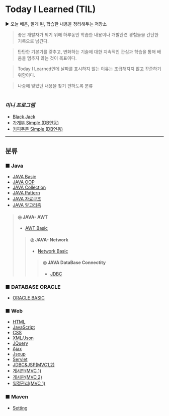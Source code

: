 # Today I Learned (TIL)

▶  오늘 배운, 알게 된, 학습한 내용을 정리해두는 저장소
   
 >좋은 개발자가 되기 위해 하루동안 학습한 내용이나 개발관련 경험들을 간단한 기록으로 남긴다.

 >탄탄한 기본기를 갖추고, 변화하는 기술에 대한 지속적인 관심과 학습을 통해 배움을 멈추지 않는 것이 목표이다.

 >Today I Learned인데 날짜를 표시하지 않는 이유는 조급해지지 않고 꾸준하기 위함이다.
 
 >나중에 잊었던 내용을 찾기 편하도록 분류

#
### *미니 프로그램*
* [Black Jack](https://github.com/byunginK/TIL/tree/master/black%20jack)
* [가계부 Simple (DB연동)](https://github.com/byunginK/TIL/tree/master/JDBC/AccountBook)
* [커피주문 Simple (DB연동)](https://github.com/byunginK/TIL/tree/master/JDBC/coffeeProgram)
---
## 분류
### ■ Java
* [JAVA Basic](https://github.com/byunginK/TIL/tree/master/JAVA)
* [JAVA OOP](https://github.com/byunginK/TIL/tree/master/OOP)
* [JAVA Collection](https://github.com/byunginK/TIL/tree/master/Collection)
* [JAVA Pattern](https://github.com/byunginK/TIL/tree/master/Pattern)
* [JAVA 자료구조](https://github.com/byunginK/TIL/tree/master/%EC%9E%90%EB%A3%8C%EA%B5%AC%EC%A1%B0)
* [JAVA 알고리즘](https://github.com/byunginK/TIL/tree/master/%EC%95%8C%EA%B3%A0%EB%A6%AC%EC%A6%98)
> #### ◎ JAVA- AWT 
> * [AWT Basic](https://github.com/byunginK/TIL/tree/master/AWT)
>> #### ◎ JAVA- Network
>> * [Network Basic](https://github.com/byunginK/TIL/tree/master/Network)
>>> #### ◎ JAVA DataBase Connectity
>>> * [JDBC](https://github.com/byunginK/TIL/tree/master/JDBC)
### ■ DATABASE ORACLE
* [ORACLE BASIC](https://github.com/byunginK/TIL/tree/master/DataBase)
### ■ Web
* [HTML](https://github.com/byunginK/TIL/tree/master/Web/HTML)
* [JavaScript](https://github.com/byunginK/TIL/tree/master/Web/Java%20Script)
* [CSS](https://github.com/byunginK/TIL/tree/master/Web/CSS)
* [XML/Json](https://github.com/byunginK/TIL/tree/master/Web/XML_Json)
* [JQuery](https://github.com/byunginK/TIL/tree/master/Web/Jquery)
* [Ajax](https://github.com/byunginK/TIL/tree/master/Web/Ajax)
* [Jsoup](https://github.com/byunginK/TIL/tree/master/Web/Jsoup)
* [Servlet](https://github.com/byunginK/TIL/tree/master/Web/Servlet)
* [JDBC&JSP(MVC1,2)](https://github.com/byunginK/TIL/tree/master/Web/JDBC%26JSP)
* [게시판(MVC 1)](https://github.com/byunginK/TIL/tree/master/Web/%EA%B2%8C%EC%8B%9C%ED%8C%90(model1))
* [게시판(MVC 2)](https://github.com/byunginK/TIL/tree/master/Web/%EA%B2%8C%EC%8B%9C%ED%8C%90(model2))
* [일정관리(MVC 1)](https://github.com/byunginK/TIL/tree/master/Web/%EC%9D%BC%EC%A0%95%EA%B4%80%EB%A6%AC(model1))
### ■ Maven
* [Setting](https://github.com/byunginK/TIL/blob/master/maven/setting.md)
